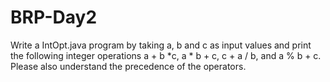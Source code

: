 # BRP-Day2


Write a IntOpt.java program by taking a, b and c as input values and print the
following integer operations a + b *c, a * b + c, c + a / b, and a % b + c. Please
also understand the precedence of the operators.
